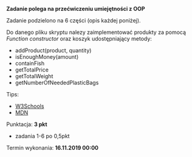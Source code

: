 **Zadanie polega na przećwiczeniu umiejętności z OOP**

Zadanie podzielono na 6 części (opis każdej poniżej).

Do danego pliku skryptu nalezy zaimplementować produkty za pomocą *Function constructor* oraz koszyk udostępniający metody: 
 * addProduct(product, quantity)
 * isEnoughMoney(amount)
 * containFish
 * getTotalPrice
 * getTotalWeight
 * getNumberOfNeededPlasticBags

Tips: 
 * [W3Schools](https://www.w3schools.com/js/js_object_constructors.asp)
 * [MDN](https://developer.mozilla.org/pl/docs/Web/JavaScript/Referencje/Obiekty/Object/constructor)
 
Punktacja: **3 pkt**

* zadania 1-6 po 0,5pkt

Termin wykonania: **16.11.2019 00:00**
